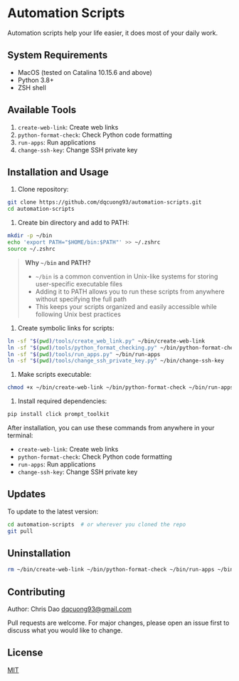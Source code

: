 # Automation Scripts

Automation scripts help your life easier, it does most of your daily work.

## System Requirements

- MacOS (tested on Catalina 10.15.6 and above)
- Python 3.8+
- ZSH shell

## Available Tools

1. `create-web-link`: Create web links
1. `python-format-check`: Check Python code formatting
1. `run-apps`: Run applications
1. `change-ssh-key`: Change SSH private key

## Installation and Usage

1. Clone repository:

```bash
git clone https://github.com/dqcuong93/automation-scripts.git
cd automation-scripts
```

1. Create bin directory and add to PATH:

```bash
mkdir -p ~/bin
echo 'export PATH="$HOME/bin:$PATH"' >> ~/.zshrc
source ~/.zshrc
```

> **Why `~/bin` and PATH?**
>
> - `~/bin` is a common convention in Unix-like systems for storing user-specific executable files
> - Adding it to PATH allows you to run these scripts from anywhere without specifying the full path
> - This keeps your scripts organized and easily accessible while following Unix best practices
>

1. Create symbolic links for scripts:

```bash
ln -sf "$(pwd)/tools/create_web_link.py" ~/bin/create-web-link
ln -sf "$(pwd)/tools/python_format_checking.py" ~/bin/python-format-check
ln -sf "$(pwd)/tools/run_apps.py" ~/bin/run-apps
ln -sf "$(pwd)/tools/change_ssh_private_key.py" ~/bin/change-ssh-key
```

1. Make scripts executable:

```bash
chmod +x ~/bin/create-web-link ~/bin/python-format-check ~/bin/run-apps ~/bin/change-ssh-key
```

1. Install required dependencies:

```bash
pip install click prompt_toolkit
```

After installation, you can use these commands from anywhere in your terminal:

- `create-web-link`: Create web links
- `python-format-check`: Check Python code formatting
- `run-apps`: Run applications
- `change-ssh-key`: Change SSH private key

## Updates

To update to the latest version:

```bash
cd automation-scripts  # or wherever you cloned the repo
git pull
```

## Uninstallation

```bash
rm ~/bin/create-web-link ~/bin/python-format-check ~/bin/run-apps ~/bin/change-ssh-key
```

## Contributing

Author: Chris Dao <dqcuong93@gmail.com>

Pull requests are welcome. For major changes, please open an issue first to discuss what you would like to change.

## License

[MIT](LICENSE)
